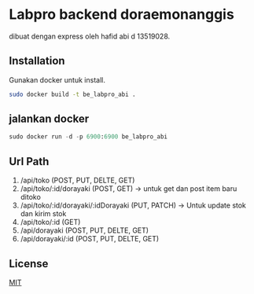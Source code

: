 # Labpro backend doraemonanggis

dibuat dengan express  oleh hafid abi d 13519028.

## Installation

Gunakan docker untuk install.

```bash
sudo docker build -t be_labpro_abi .
```

## jalankan docker

```python
sudo docker run -d -p 6900:6900 be_labpro_abi
```

## Url Path
1. /api/toko (POST, PUT, DELTE, GET)
2. /api/toko/:id/dorayaki (POST, GET) -> untuk get dan post item baru ditoko
3. /api/toko/:id/dorayaki/:idDorayaki (PUT, PATCH) -> Untuk update stok dan kirim stok 
4. /api/toko/:id (GET)
5. /api/dorayaki (POST, PUT, DELTE, GET)
6. /api/dorayaki/:id (POST, PUT, DELTE, GET)
## License
[MIT](https://choosealicense.com/licenses/mit/)
